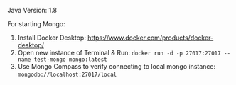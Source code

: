 Java Version: 1.8

For starting Mongo:
1) Install Docker Desktop: https://www.docker.com/products/docker-desktop/
2) Open new instance of Terminal & Run:
```docker run -d -p 27017:27017 --name test-mongo mongo:latest```
3) Use Mongo Compass to verify connecting to local mongo instance: ```mongodb://localhost:27017/local```
